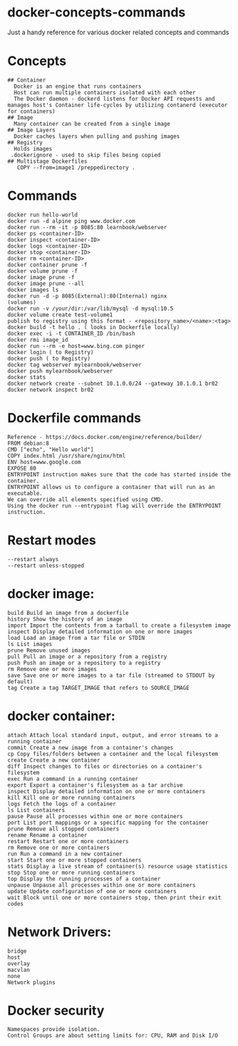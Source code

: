 # docker-concepts-commands
Just a handy reference for various docker related concepts and commands







# Concepts
    ## Container
      Docker is an engine that runs containers
      Host can run multiple containers isolated with each other
      The Docker daemon - dockerd listens for Docker API requests and manages host's Container life-cycles by utilizing contanerd (executor for containers)
    ## Image
      Many container can be created from a single image
    ## Image Layers
      Docker caches layers when pulling and pushing images
    ## Registry
      Holds images
     .dockerignore - used to skip files being copied
    ## Multistage Dockerfiles
       COPY --from=image1 /preppedirectory .


# Commands

    docker run hello-world
    docker run -d alpine ping www.docker.com
    docker run --rm -it -p 8085:80 learnbook/webserver
    docker ps <container-ID>
    docker inspect <container-ID>
    docker logs <container-ID>
    docker stop <container-ID>
    docker rm <container-ID>
    docker container prune -f
    docker volume prune -f
    docker image prune -f
    docker image prune --all
    docker images ls
    docker run -d -p 8085(External):80(Internal) nginx
    (volumes)
    docker run -v /your/dir:/var/lib/mysql -d mysql:10.5
    docker volume create test-volume1
    publish to registry using this format - <repository_name>/<name>:<tag>
    docker build -t hello . ( looks in Dockerfile locally)
    docker exec -i -t CONTAINER_ID /bin/bash
    docker rmi image_id
    docker run --rm -e host=www.bing.com pinger
    docker login ( to Registry)
    docker push ( to Registry)
    docker tag webserver mylearnbook/webserver
    docker push mylearnbook/webserver
    docker stats
    docker network create --subnet 10.1.0.0/24 --gateway 10.1.0.1 br02
    docker network inspect br02


# Dockerfile commands
    Reference - https://docs.docker.com/engine/reference/builder/
    FROM debian:8
    CMD ["echo", "Hello world"]
    COPY index.html /usr/share/nginx/html
    ENV host=www.google.com
    EXPOSE 80
    ENTRYPOINT instruction makes sure that the code has started inside the container.
    ENTRYPOINT allows us to configure a container that will run as an executable.
    We can override all elements specified using CMD.
    Using the docker run --entrypoint flag will override the ENTRYPOINT instruction.


# Restart modes
    --restart always
    --restart unless-stopped

# docker image:

    build Build an image from a dockerfile
    history Show the history of an image
    import Import the contents from a tarball to create a filesystem image
    inspect Display detailed information on one or more images
    load Load an image from a tar file or STDIN
    ls List images
    prune Remove unused images
    pull Pull an image or a repository from a registry
    push Push an image or a repository to a registry
    rm Remove one or more images
    save Save one or more images to a tar file (streamed to STDOUT by default)
    tag Create a tag TARGET_IMAGE that refers to SOURCE_IMAGE

# docker container:

    attach Attach local standard input, output, and error streams to a running container
    commit Create a new image from a container's changes
    cp Copy files/folders between a container and the local filesystem
    create Create a new container
    diff Inspect changes to files or directories on a container's filesystem
    exec Run a command in a running container
    export Export a container's filesystem as a tar archive
    inspect Display detailed information on one or more containers
    kill Kill one or more running containers
    logs Fetch the logs of a container
    ls List containers
    pause Pause all processes within one or more containers
    port List port mappings or a specific mapping for the container
    prune Remove all stopped containers
    rename Rename a container
    restart Restart one or more containers
    rm Remove one or more containers
    run Run a command in a new container
    start Start one or more stopped containers
    stats Display a live stream of container(s) resource usage statistics
    stop Stop one or more running containers
    top Display the running processes of a container
    unpause Unpause all processes within one or more containers
    update Update configuration of one or more containers
    wait Block until one or more containers stop, then print their exit codes

# Network Drivers:

    bridge
    host
    overlay
    macvlan
    none
    Network plugins

# Docker security
    Namespaces provide isolation.
    Control Groups are about setting limits for: CPU, RAM and Disk I/O
